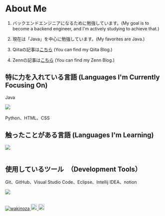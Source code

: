 
# About Me

1. バックエンドエンジニアになるために勉強しています。(My goal is to become a backend engineer, and I'm actively studying to achieve that.)

2. 現在は「Java」を中心に勉強しています。(My favorites are Java.)

3. Qiitaの記事は[こちら](https://qiita.com/wakinoza) (You can find my Qiita Blog.) 

4. Zennの記事は[こちら](https://zenn.dev/wakinoza) (You can find my Zenn Blog.) 
   

## 特に力を入れている言語 (Languages I'm Currently Focusing On)
Java

<img src="https://skillicons.dev/icons?i=java," /> <br /><br />
Python、HTML、CSS

## 触ったことがある言語 (Languages I'm Learning)

<img src="https://skillicons.dev/icons?i=python,html,css," /> <br /><br />

## 使用しているツール　（Development Tools）
Git、GitHub、Visual Studio Code、Eclipse、Intellij IDEA、notion

<img src="https://skillicons.dev/icons?i=git,github,vscode,eclipse,notion," /> <br /><br />


<p align="left">
  <a href="https://github.com/wakinoza/wakinoza/">
    <img src="https://komarev.com/ghpvc/?username=wakinoza" alt="wakinoza" />
  </a>
  <a href="http://qiita.com/wakinoza">
    <img height="20" src="https://qiita-badge.apiapi.app/s/wakinoza/posts.svg" />
  </a>
  <a href="http://qiita.com/wakinoza">
    <img height="20" src="https://qiita-badge.apiapi.app/s/wakinoza/contributions.svg" />
  </a>
</p>
